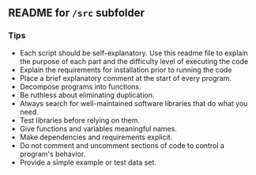## README for `/src` subfolder



### Tips

+ Each script should be self-explanatory. Use this readme file to explain the purpose of each part and the difficulty level of executing the code
+ Explain the requirements for installation prior to running the code
+ Place a brief explanatory comment at the start of every program. 
+ Decompose programs into functions. 
+ Be ruthless about eliminating duplication. 
+ Always search for well-maintained software libraries that do what you need. 
+ Test libraries before relying on them. 
+ Give functions and variables meaningful names. 
+ Make dependencies and requirements explicit. 
+ Do not comment and uncomment sections of code to control a program's behavior.
+ Provide a simple example or test data set. 

